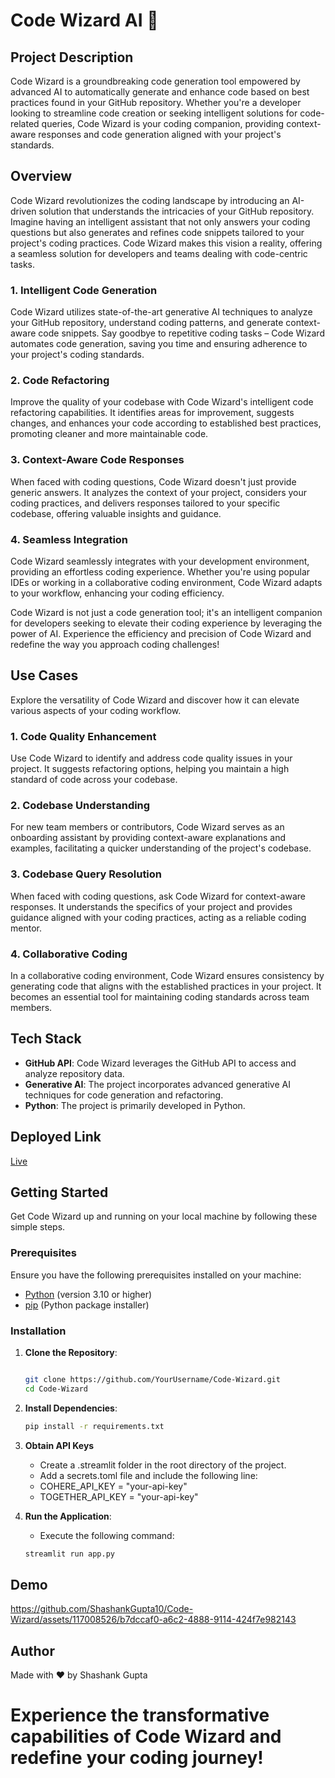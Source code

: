 # Code Wizard AI 🧙

## Project Description
Code Wizard is a groundbreaking code generation tool empowered by advanced AI to automatically generate and enhance code based on best practices found in your GitHub repository. Whether you're a developer looking to streamline code creation or seeking intelligent solutions for code-related queries, Code Wizard is your coding companion, providing context-aware responses and code generation aligned with your project's standards.

<!-- Overview -->
## Overview
Code Wizard revolutionizes the coding landscape by introducing an AI-driven solution that understands the intricacies of your GitHub repository. Imagine having an intelligent assistant that not only answers your coding questions but also generates and refines code snippets tailored to your project's coding practices. Code Wizard makes this vision a reality, offering a seamless solution for developers and teams dealing with code-centric tasks.

### 1. Intelligent Code Generation
Code Wizard utilizes state-of-the-art generative AI techniques to analyze your GitHub repository, understand coding patterns, and generate context-aware code snippets. Say goodbye to repetitive coding tasks – Code Wizard automates code generation, saving you time and ensuring adherence to your project's coding standards.

### 2. Code Refactoring
Improve the quality of your codebase with Code Wizard's intelligent code refactoring capabilities. It identifies areas for improvement, suggests changes, and enhances your code according to established best practices, promoting cleaner and more maintainable code.

### 3. Context-Aware Code Responses
When faced with coding questions, Code Wizard doesn't just provide generic answers. It analyzes the context of your project, considers your coding practices, and delivers responses tailored to your specific codebase, offering valuable insights and guidance.

### 4. Seamless Integration
Code Wizard seamlessly integrates with your development environment, providing an effortless coding experience. Whether you're using popular IDEs or working in a collaborative coding environment, Code Wizard adapts to your workflow, enhancing your coding efficiency.

Code Wizard is not just a code generation tool; it's an intelligent companion for developers seeking to elevate their coding experience by leveraging the power of AI. Experience the efficiency and precision of Code Wizard and redefine the way you approach coding challenges!

<!-- Use Cases -->
## Use Cases
Explore the versatility of Code Wizard and discover how it can elevate various aspects of your coding workflow.

### 1. Code Quality Enhancement
Use Code Wizard to identify and address code quality issues in your project. It suggests refactoring options, helping you maintain a high standard of code across your codebase.

### 2. Codebase Understanding
For new team members or contributors, Code Wizard serves as an onboarding assistant by providing context-aware explanations and examples, facilitating a quicker understanding of the project's codebase.

### 3. Codebase Query Resolution
When faced with coding questions, ask Code Wizard for context-aware responses. It understands the specifics of your project and provides guidance aligned with your coding practices, acting as a reliable coding mentor.

### 4. Collaborative Coding
In a collaborative coding environment, Code Wizard ensures consistency by generating code that aligns with the established practices in your project. It becomes an essential tool for maintaining coding standards across team members.

## Tech Stack
- **GitHub API**: Code Wizard leverages the GitHub API to access and analyze repository data.
- **Generative AI**: The project incorporates advanced generative AI techniques for code generation and refactoring.
- **Python**: The project is primarily developed in Python.

## Deployed Link
[Live](https://code-wizard-sg.streamlit.app/)

<!-- Getting Started -->
## Getting Started
Get Code Wizard up and running on your local machine by following these simple steps.

### Prerequisites
Ensure you have the following prerequisites installed on your machine:

- [Python](https://www.python.org/downloads/) (version 3.10 or higher)
- [pip](https://pip.pypa.io/en/stable/installation/) (Python package installer)

### Installation
1. **Clone the Repository**:
    ```bash

    git clone https://github.com/YourUsername/Code-Wizard.git
    cd Code-Wizard

2. **Install Dependencies**:

    ```bash
    pip install -r requirements.txt

3. **Obtain API Keys**
    - Create a .streamlit folder in the root directory of the project.
    - Add a secrets.toml file and include the following line:
    - COHERE_API_KEY = "your-api-key"
    - TOGETHER_API_KEY = "your-api-key"

4. **Run the Application**:

    - Execute the following command:
    ```bash
    streamlit run app.py

## Demo

https://github.com/ShashankGupta10/Code-Wizard/assets/117008526/b7dccaf0-a6c2-4888-9114-424f7e982143

## Author
Made with ❤️ by Shashank Gupta

# Experience the transformative capabilities of Code Wizard and redefine your coding journey!
